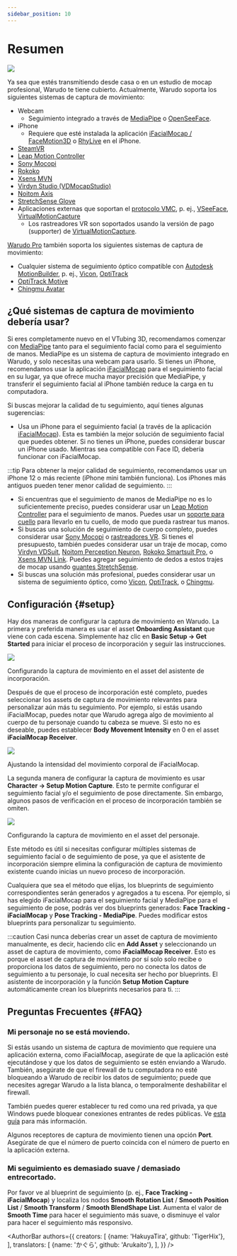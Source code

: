 ```yaml
---
sidebar_position: 10
---
```


# Resumen

![](/doc-img/mocap-cover.jpg)

Ya sea que estés transmitiendo desde casa o en un estudio de mocap profesional, Warudo te tiene cubierto. Actualmente, Warudo soporta los siguientes sistemas de captura de movimiento:

* Webcam
  * Seguimiento integrado a través de [MediaPipe](./mediapipe) o [OpenSeeFace](./openseeface).
* iPhone
  * Requiere que esté instalada la aplicación [iFacialMocap / FaceMotion3D](./ifacialmocap) o [RhyLive](./rhylive) en el iPhone.
* [SteamVR](./steamvr)
* [Leap Motion Controller](./leap-motion)
* [Sony Mocopi](./mocopi)
* [Rokoko](./rokoko)
* [Xsens MVN](./xsens-mvn)
* [Virdyn Studio (VDMocapStudio)](./virdyn)
* [Noitom Axis](./noitom)
* [StretchSense Glove](./stretchsense)
* Aplicaciones externas que soportan el [protocolo VMC](./vmc), p. ej., [VSeeFace](https://www.vseeface.icu/), [VirtualMotionCapture](https://vmc.info/)
  * Los rastreadores VR son soportados usando la versión de pago (supporter) de [VirtualMotionCapture](https://www.patreon.com/sh_akira).

[Warudo Pro](../pro.md) también soporta los siguientes sistemas de captura de movimiento:

* Cualquier sistema de seguimiento óptico compatible con [Autodesk MotionBuilder](./motionbuilder), p. ej., [Vicon](https://www.vicon.com/), [OptiTrack](https://optitrack.com/)
* [OptiTrack Motive](./optitrack)
* [Chingmu Avatar](./chingmu)

## ¿Qué sistemas de captura de movimiento debería usar?

Si eres completamente nuevo en el VTubing 3D, recomendamos comenzar con [MediaPipe](./mediapipe) tanto para el seguimiento facial como para el seguimiento de manos. MediaPipe es un sistema de captura de movimiento integrado en Warudo, y solo necesitas una webcam para usarlo. Si tienes un iPhone, recomendamos usar la aplicación [iFacialMocap](./ifacialmocap) para el seguimiento facial en su lugar, ya que ofrece mucha mayor precisión que MediaPipe, y transferir el seguimiento facial al iPhone también reduce la carga en tu computadora.

Si buscas mejorar la calidad de tu seguimiento, aquí tienes algunas sugerencias:

* Usa un iPhone para el seguimiento facial (a través de la aplicación [iFacialMocap](./ifacialmocap)). Esta es también la mejor solución de seguimiento facial que puedes obtener. Si no tienes un iPhone, puedes considerar buscar un iPhone usado. Mientras sea compatible con Face ID, debería funcionar con iFacialMocap.

:::tip
Para obtener la mejor calidad de seguimiento, recomendamos usar un iPhone 12 o más reciente (iPhone mini también funciona). Los iPhones más antiguos pueden tener menor calidad de seguimiento.
:::
* Si encuentras que el seguimiento de manos de MediaPipe no es lo suficientemente preciso, puedes considerar usar un [Leap Motion Controller](./leap-motion) para el seguimiento de manos. Puedes usar un [soporte para cuello](https://www.etsy.com/market/leap_motion_mounting) para llevarlo en tu cuello, de modo que pueda rastrear tus manos.
* Si buscas una solución de seguimiento de cuerpo completo, puedes considerar usar [Sony Mocopi](./mocopi) o [rastreadores VR](./vmc.md). Si tienes el presupuesto, también puedes considerar usar un traje de mocap, como [Virdyn VDSuit](./virdyn), [Noitom Perception Neuron](./noitom), [Rokoko Smartsuit Pro](./rokoko), o [Xsens MVN Link](./xsens-mvn). Puedes agregar seguimiento de dedos a estos trajes de mocap usando [guantes StretchSense](./stretchsense).
* Si buscas una solución más profesional, puedes considerar usar un sistema de seguimiento óptico, como [Vicon](https://www.vicon.com/), [OptiTrack](https://optitrack.com/), o [Chingmu](https://www.chingmu.com/).

## Configuración {#setup}

Hay dos maneras de configurar la captura de movimiento en Warudo. La primera y preferida manera es usar el asset **Onboarding Assistant** que viene con cada escena. Simplemente haz clic en **Basic Setup → Get Started** para iniciar el proceso de incorporación y seguir las instrucciones.

![](/doc-img/en-getting-started-2.png)
<p class="img-desc">Configurando la captura de movimiento en el asset del asistente de incorporación.</p>

Después de que el proceso de incorporación esté completo, puedes seleccionar los assets de captura de movimiento relevantes para personalizar aún más tu seguimiento. Por ejemplo, si estás usando iFacialMocap, puedes notar que Warudo agrega algo de movimiento al cuerpo de tu personaje cuando tu cabeza se mueve. Si esto no es deseable, puedes establecer **Body Movement Intensity** en 0 en el asset **iFacialMocap Receiver**.

![](/doc-img/en-mocap-1.png)
<p class="img-desc">Ajustando la intensidad del movimiento corporal de iFacialMocap.</p>

La segunda manera de configurar la captura de movimiento es usar **Character → Setup Motion Capture**. Esto te permite configurar el seguimiento facial y/o el seguimiento de pose directamente. Sin embargo, algunos pasos de verificación en el proceso de incorporación también se omiten.

![](/doc-img/en-mocap-2.png)
<p class="img-desc">Configurando la captura de movimiento en el asset del personaje.</p>

Este método es útil si necesitas configurar múltiples sistemas de seguimiento facial o de seguimiento de pose, ya que el asistente de incorporación siempre elimina la configuración de captura de movimiento existente cuando inicias un nuevo proceso de incorporación.

Cualquiera que sea el método que elijas, los blueprints de seguimiento correspondientes serán generados y agregados a tu escena. Por ejemplo, si has elegido iFacialMocap para el seguimiento facial y MediaPipe para el seguimiento de pose, podrás ver dos blueprints generados: **Face Tracking - iFacialMocap** y **Pose Tracking - MediaPipe**. Puedes modificar estos blueprints para personalizar tu seguimiento.

:::caution
Casi nunca deberías crear un asset de captura de movimiento manualmente, es decir, haciendo clic en **Add Asset** y seleccionando un asset de captura de movimiento, como **iFacialMocap Receiver**. Esto es porque el asset de captura de movimiento por sí solo solo recibe o proporciona los datos de seguimiento, pero no conecta los datos de seguimiento a tu personaje, lo cual necesita ser hecho por blueprints. El asistente de incorporación y la función **Setup Motion Capture** automáticamente crean los blueprints necesarios para ti.
:::

## Preguntas Frecuentes {#FAQ}

### Mi personaje no se está moviendo.

Si estás usando un sistema de captura de movimiento que requiere una aplicación externa, como iFacialMocap, asegúrate de que la aplicación esté ejecutándose y que los datos de seguimiento se estén enviando a Warudo. También, asegúrate de que el firewall de tu computadora no esté bloqueando a Warudo de recibir los datos de seguimiento; puede que necesites agregar Warudo a la lista blanca, o temporalmente deshabilitar el firewall.

También puedes querer establecer tu red como una red privada, ya que Windows puede bloquear conexiones entrantes de redes públicas. Ve [esta guía](https://support.microsoft.com/en-us/windows/make-a-wi-fi-network-public-or-private-in-windows-0460117d-8d3e-a7ac-f003-7a0da607448d) para más información.

Algunos receptores de captura de movimiento tienen una opción **Port**. Asegúrate de que el número de puerto coincida con el número de puerto en la aplicación externa.

### Mi seguimiento es demasiado suave / demasiado entrecortado.

Por favor ve al blueprint de seguimiento (p. ej., **Face Tracking - iFacialMocap**) y localiza los nodos **Smooth Rotation List** / **Smooth Position List** / **Smooth Transform** / **Smooth BlendShape List**. Aumenta el valor de **Smooth Time** para hacer el seguimiento más suave, o disminuye el valor para hacer el seguimiento más responsivo.

<AuthorBar authors={{
  creators: [
    {name: 'HakuyaTira', github: 'TigerHix'},
  ],  translators: [
    {name: 'かぐら', github: 'Arukaito'},
  ],
}} />
